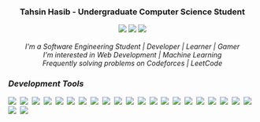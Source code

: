 
<div align="center">
  <h3>Tahsin Hasib - Undergraduate Computer Science Student</h3>
  <div align="center">
    <img src="https://img.shields.io/badge/Portfolio-255E63?style=flat&logo=About.me&logoColor=white">
    <a href="https://leetcode.com/tahsinhasib/"><img src="https://img.shields.io/badge/dynamic/json?style=flat&labelColor=black&color=%23ffa116&label=Solved&query=solvedOverTotal&url=https%3A%2F%2Fleetcode-badge.vercel.app%2Fapi%2Fusers%2Ftahsinhasib&logo=leetcode&logoColor=yellow"></a>
    <img src="https://img.shields.io/badge/Resume-255E63?style=flat&logo=About.me&logoColor=white">
  </div>
</div><br>

 
<div align="center">
  <div><i>I'm a Software Engineering Student | Developer | Learner | Gamer</i></div>
  <div><i>I'm interested in Web Development | Machine Learning</i></div>
  <div><i>Frequently solving problems on Codeforces | LeetCode</i></div>
</div>


<div>
  <h3><i>Development Tools</i></h3>
  <img src="https://skillicons.dev/icons?i=cpp" />&nbsp
  <img src="https://skillicons.dev/icons?i=java" />&nbsp
  <img src="https://skillicons.dev/icons?i=python" />&nbsp
  <img src="https://skillicons.dev/icons?i=html" />&nbsp
  <img src="https://skillicons.dev/icons?i=css" />&nbsp
  <img src="https://skillicons.dev/icons?i=javascript" />&nbsp
  <img src="https://skillicons.dev/icons?i=cs" />&nbsp
  <img src="https://skillicons.dev/icons?i=figma" />&nbsp
  <img src="https://skillicons.dev/icons?i=ps" />&nbsp
  <img src="https://skillicons.dev/icons?i=php" />&nbsp
  <img src="https://skillicons.dev/icons?i=nodejs" />&nbsp
  <img src="https://skillicons.dev/icons?i=pytorch" />&nbsp
  <img src="https://skillicons.dev/icons?i=vscode" />&nbsp
  <img src="https://skillicons.dev/icons?i=visualstudio" />&nbsp
  <img src="https://skillicons.dev/icons?i=pycharm" />&nbsp
  <img src="https://skillicons.dev/icons?i=sublime" />&nbsp
  <img src="https://skillicons.dev/icons?i=anaconda" />&nbsp
  <img src="https://skillicons.dev/icons?i=arduino" />&nbsp
  <img src="https://skillicons.dev/icons?i=git" />&nbsp
  <img src="https://skillicons.dev/icons?i=matlab" />&nbsp
  <img src="https://skillicons.dev/icons?i=windows" />&nbsp
  <img src="https://skillicons.dev/icons?i=linux" />&nbsp
  <img src="https://skillicons.dev/icons?i=ubuntu" />&nbsp
</div>





  
